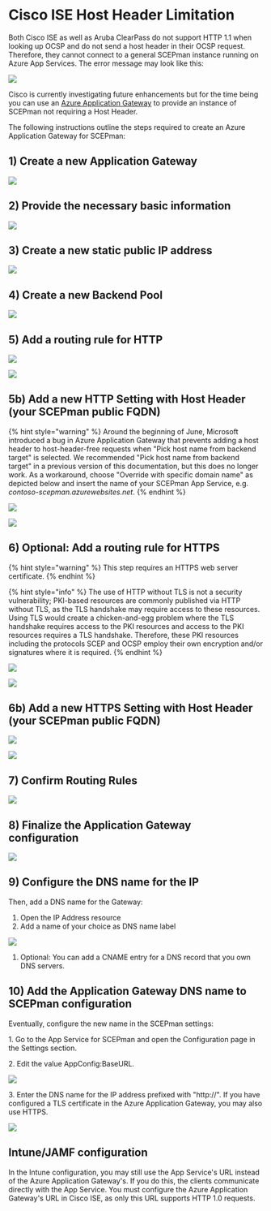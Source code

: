 # Cisco ISE Host Header Limitation

Both Cisco ISE as well as Aruba ClearPass do not support HTTP 1.1 when looking up OCSP and do not send a host header in their OCSP request. Therefore, they cannot connect to a general SCEPman instance running on Azure App Services. The error message may look like this:

![](<../../../.gitbook/assets/cisco-ocsp-error (2) (4) (4) (4) (4) (4) (2) (1) (1) (1) (1) (1) (1) (1) (1) (12).jpg>)

Cisco is currently investigating future enhancements but for the time being you can use an [Azure Application Gateway](https://azure.microsoft.com/en-us/services/application-gateway/) to provide an instance of SCEPman not requiring a Host Header.

The following instructions outline the steps required to create an Azure Application Gateway for SCEPman:

## 1) Create a new Application Gateway

![](<../../../.gitbook/assets/screen-shot-2019-10-18-at-17.12.40 (2) (2) (2) (2) (2) (2) (2) (1) (1) (1) (1) (1) (1) (1) (1) (1) (1) (1) (1) (2).png>)

## 2) Provide the necessary basic information

![](<../../../.gitbook/assets/screen-shot-2019-10-18-at-17.13.55 (2) (2) (2) (2) (2) (2) (2) (2) (2) (2) (1) (1) (1) (1) (1) (1) (1) (1) (1) (1) (1) (2) (1) (1).png>)

## 3) Create a new static public IP address

![](<../../../.gitbook/assets/screen-shot-2019-10-18-at-17.14.19 (2) (4) (5) (5) (5) (2) (1) (1) (1) (1) (1) (1) (1) (1) (7).png>)

## 4) Create a new Backend Pool

![](<../../../.gitbook/assets/screen-shot-2019-10-18-at-17.14.55 (2) (4) (5) (2) (1) (1) (1) (1) (1) (1) (1) (7).png>)

## 5) Add a routing rule for HTTP

![](<../../../.gitbook/assets/screen-shot-2019-10-18-at-17.15.36 (2) (2) (2) (2) (2) (2) (2) (2) (2) (2) (2) (1) (1) (1) (1) (1) (1) (1) (1) (1) (1) (2) (1) (1).png>)

![](../../.gitbook/assets/Replace5.png)

## 5b) Add a new HTTP Setting with Host Header (your SCEPman public FQDN)

{% hint style="warning" %}
Around the beginning of June, Microsoft introduced a bug in Azure Application Gateway that prevents adding a host header to host-header-free requests when "Pick host name from backend target" is selected. We recommended "Pick host name from backend target" in a previous version of this documentation, but this does no longer work. As a workaround, choose "Override with specific domain name" as depicted below and insert the name of your SCEPman App Service, e.g. _contoso-scepman.azurewebsites.net_.
{% endhint %}

![](<../../../.gitbook/assets/screen-shot-2019-10-18-at-17.16.21 (1) (1) (2) (4) (3) (1) (1) (1) (1) (1) (1) (1) (1).png>)

![](../../.gitbook/assets/Replace5b2.png)

## 6) Optional: Add a routing rule for HTTPS

{% hint style="warning" %}
This step requires an HTTPS web server certificate.
{% endhint %}

{% hint style="info" %}
The use of HTTP without TLS is not a security vulnerability; PKI-based resources are commonly published via HTTP without TLS, as the TLS handshake may require access to these resources. Using TLS would create a chicken-and-egg problem where the TLS handshake requires access to the PKI resources and access to the PKI resources requires a TLS handshake. Therefore, these PKI resources including the protocols SCEP and OCSP employ their own encryption and/or signatures where it is required.
{% endhint %}

![](../../.gitbook/assets/Replace61.png)

![](<../../../.gitbook/assets/screen-shot-2019-10-18-at-17.17.44 (2) (4) (3) (1) (1) (1) (1) (1) (1) (1) (7).png>)

## 6b) Add a new HTTPS Setting with Host Header (your SCEPman public FQDN)

![](../../.gitbook/assets/Replace6b.png)

![](../../.gitbook/assets/Replace62.png)

## 7) Confirm Routing Rules

![](<../../../.gitbook/assets/screen-shot-2019-10-18-at-17.18.56 (2) (2) (2) (2) (2) (2) (1) (1) (1) (1) (1) (1) (1) (1) (1) (1) (1) (1) (2).png>)

## 8) Finalize the Application Gateway configuration

![](<../../../.gitbook/assets/screen-shot-2019-10-18-at-17.19.13 (2) (4) (3) (1) (1) (1) (1) (1) (1) (1) (1) (7).png>)

## 9) Configure the DNS name for the IP

Then, add a DNS name for the Gateway:

1. Open the IP Address resource
2. Add a name of your choice as DNS name label

![](../../.gitbook/assets/ip-address.png)

1. Optional: You can add a CNAME entry for a DNS record that you own DNS servers.

## 10) Add the Application Gateway DNS name to SCEPman configuration

Eventually, configure the new name in the SCEPman settings:

1\. Go to the App Service for SCEPman and open the Configuration page in the Settings section.

2\. Edit the value AppConfig:BaseURL.

![](../../../.gitbook/assets/appconfig-baseurl.png)

3\. Enter the DNS name for the IP address prefixed with "http://". If you have configured a TLS certificate in the Azure Application Gateway, you may also use HTTPS.

![](../../../.gitbook/assets/appconfig-baseurl-gateway.png)

## Intune/JAMF configuration

In the Intune configuration, you may still use the App Service's URL instead of the Azure Application Gateway's. If you do this, the clients communicate directly with the App Service. You must configure the Azure Application Gateway's URL in Cisco ISE, as only this URL supports HTTP 1.0 requests.
